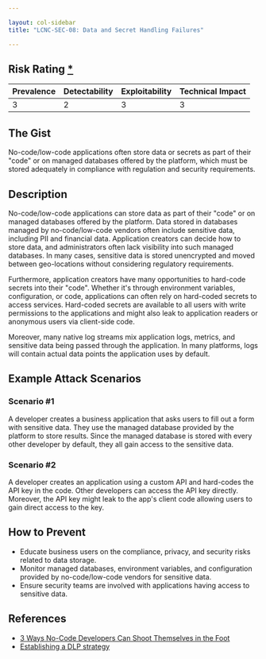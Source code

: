 ```yaml
---

layout: col-sidebar
title: "LCNC-SEC-08: Data and Secret Handling Failures"

---
```


## Risk Rating [*](https://owasp.org/www-project-top-ten/2017/Note_About_Risks)

| Prevalence | Detectability | Exploitability | Technical Impact |
| --- | --- | --- | --- |
| 3 | 2 | 3 | 3 |

## The Gist

No-code/low-code applications often store data or secrets as part of their "code" or on managed databases offered by the platform, which must be stored adequately in compliance with regulation and security requirements.

## Description

No-code/low-code applications can store data as part of their "code" or on managed databases offered by the platform.
Data stored in databases managed by no-code/low-code vendors often include sensitive data, including PII and financial data.
Application creators can decide how to store data, and administrators often lack visibility into such managed databases.
In many cases, sensitive data is stored unencrypted and moved between geo-locations without considering regulatory requirements.

Furthermore, application creators have many opportunities to hard-code secrets into their "code".
Whether it's through environment variables, configuration, or code, applications can often rely on hard-coded secrets to access services.
Hard-coded secrets are available to all users with write permissions to the applications and might also leak to application readers or anonymous users via client-side code.

Moreover, many native log streams mix application logs, metrics, and sensitive data being passed through the application.
In many platforms, logs will contain actual data points the application uses by default.

## Example Attack Scenarios

### Scenario #1

A developer creates a business application that asks users to fill out a form with sensitive data.
They use the managed database provided by the platform to store results.
Since the managed database is stored with every other developer by default, they all gain access to the sensitive data.

### Scenario #2

A developer creates an application using a custom API and hard-codes the API key in the code.
Other developers can access the API key directly.
Moreover, the API key might leak to the app's client code allowing users to gain direct access to the key.

## How to Prevent

- Educate business users on the compliance, privacy, and security risks related to data storage.
- Monitor managed databases, environment variables, and configuration provided by no-code/low-code vendors for sensitive data.
- Ensure security teams are involved with applications having access to sensitive data. 

## References

- [3 Ways No-Code Developers Can Shoot Themselves in the Foot](https://www.darkreading.com/dr-tech/3-ways-no-code-developers-can-shoot-themselves-in-the-foot)
- [Establishing a DLP strategy](https://docs.microsoft.com/en-us/power-platform/guidance/adoption/dlp-strategy)